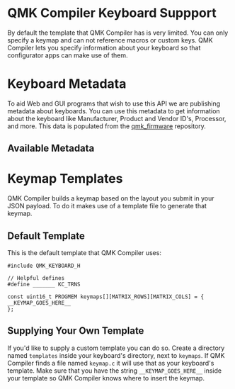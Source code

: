# QMK Compiler Keyboard Suppport

By default the template that QMK Compiler has is very limited. You can only specify a keymap and can not reference macros or custom keys. QMK Compiler lets you specify information about your keyboard so that configurator apps can make use of them.

# Keyboard Metadata

To aid Web and GUI programs that wish to use this API we are publishing metadata about keyboards. You can use this metadata to get information about the keyboard like Manufacturer, Product and Vendor ID's, Processor, and more. This data is populated from the [qmk_firmware](https://github.com/qmk/qmk_firmware) repository.

## Available Metadata

# Keymap Templates

QMK Compiler builds a keymap based on the layout you submit in your JSON payload. To do it makes use of a template file to generate that keymap.

## Default Template

This is the default template that QMK Compiler uses:

```
#include QMK_KEYBOARD_H

// Helpful defines
#define _______ KC_TRNS

const uint16_t PROGMEM keymaps[][MATRIX_ROWS][MATRIX_COLS] = {
__KEYMAP_GOES_HERE__
};
```

## Supplying Your Own Template

If you'd like to supply a custom template you can do so. Create a directory named `templates` inside your keyboard's directory, next to `keymaps`. If QMK Compiler finds a file named `keymap.c` it will use that as your keyboard's template. Make sure that you have the string `__KEYMAP_GOES_HERE__` inside your template so QMK Compiler knows where to insert the keymap.
